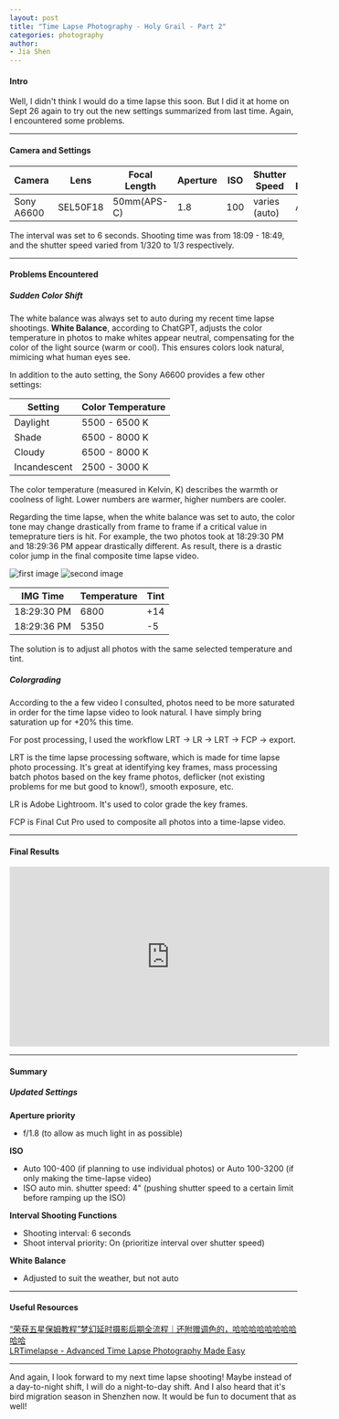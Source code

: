 ```yaml
---
layout: post  
title: "Time Lapse Photography - Holy Grail - Part 2"  
categories: photography  
author:  
- Jia Shen  
---
```


#### **Intro**

Well, I didn't think I would do a time lapse this soon. But I did it at home on Sept 26 again to try out the new settings summarized from last time. Again, I encountered some problems.

---

#### **Camera and Settings**

Camera           | Lens                  | Focal Length     | Aperture         | ISO              | Shutter Speed     | White Balance
---------------- | --------------------- | ---------------- | ---------------- | ---------------- | ------------------| --------------
Sony A6600       | SEL50F18              | 50mm(APS-C)      | 1.8              | 100              | varies (auto)     | Auto

The interval was set to 6 seconds.
Shooting time was from 18:09 - 18:49, and the shutter speed varied from 1/320 to 1/3 respectively.

---

#### **Problems Encountered**

##### Sudden Color Shift
The white balance was always set to auto during my recent time lapse shootings. **White Balance**, according to ChatGPT, adjusts the color temperature in photos to make whites appear neutral, compensating for the color of the light source (warm or cool). This ensures colors look natural, mimicing what human eyes see.

In addition to the auto setting, the Sony A6600 provides a few other settings:

Setting         | Color Temperature
----------------| ------------------
Daylight        | 5500 - 6500 K
Shade           | 6500 - 8000 K
Cloudy          | 6500 - 8000 K
Incandescent    | 2500 - 3000 K

The color temperature (measured in Kelvin, K) describes the warmth or coolness of light. Lower numbers are warmer, higher numbers are cooler.

Regarding the time lapse, when the white balance was set to auto, the color tone may change drastically from frame to frame if a critical value in temeprature tiers is hit. For example, the two photos took at 18:29:30 PM and 18:29:36 PM appear drastically different. As result, there is a drastic color jump in the final composite time lapse video.

![first image](/blob/master/assets/DSC03427.jpg)
![second image](/blob/master/assets/DSC03428.jpg)

IMG Time       | Temperature     | Tint
---------------| ----------------| ------
18:29:30 PM    | 6800            | +14
18:29:36 PM    | 5350            | -5

The solution is to adjust all photos with the same selected temperature and tint.

##### Colorgrading
According to the a few video I consulted, photos need to be more saturated in order for the time lapse video to look natural. I have simply bring saturation up for +20% this time.

For post processing, I used the workflow LRT -> LR -> LRT -> FCP -> export.

LRT is the time lapse processing software, which is made for time lapse photo processing. It's great at identifying key frames, mass processing batch photos based on the key frame photos, deflicker (not existing problems for me but good to know!), smooth exposure, etc.

LR is Adobe Lightroom. It's used to color grade the key frames.

FCP is Final Cut Pro used to composite all photos into a time-lapse video.


---

#### **Final Results**

<iframe width="560" height="315" src="https://www.youtube.com/embed/WrsFUDQFKyA?si=Fwy6Ss4Z0fSQne63" title="YouTube video player" frameborder="0" allow="accelerometer; autoplay; clipboard-write; encrypted-media; gyroscope; picture-in-picture; web-share" referrerpolicy="strict-origin-when-cross-origin" allowfullscreen></iframe>

---

#### **Summary**

##### Updated Settings

**Aperture priority**

- f/1.8 (to allow as much light in as possible)

**ISO**

- Auto 100-400 (if planning to use individual photos) or Auto 100-3200 (if only making the time-lapse video)
- ISO auto min. shutter speed: 4" (pushing shutter speed to a certain limit before ramping up the ISO)

**Interval Shooting Functions**

- Shooting interval: 6 seconds
- Shoot interval priority: On (prioritize interval over shutter speed)

**White Balance**
- Adjusted to suit the weather, but not auto

---

#### **Useful Resources**

[“荣获五星保姆教程”梦幻延时摄影后期全流程｜还附赠调色的，哈哈哈哈哈哈哈哈哈哈](https://www.bilibili.com/video/BV1SY4y1x7DA/?share_source=copy_web&vd_source=33d738271be75c7c8a4e2a998c000291)  
[LRTimelapse - Advanced Time Lapse Photography Made Easy](https://lrtimelapse.com/)

---

And again, I look forward to my next time lapse shooting! Maybe instead of a day-to-night shift, I will do a night-to-day shift. And I also heard that it's bird migration season in Shenzhen now. It would be fun to document that as well!
